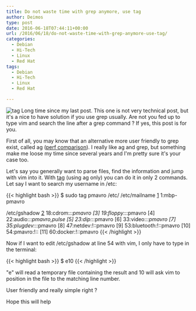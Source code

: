 ```yaml
---
title: Do not waste time with grep anymore, use tag
author: Deimos
type: post
date: 2016-06-18T07:44:11+00:00
url: /2016/06/18/do-not-waste-time-with-grep-anymore-use-tag/
categories:
  - Debian
  - Hi-Tech
  - Linux
  - Red Hat
tags:
  - Debian
  - Hi-Tech
  - Linux
  - Red Hat

---
```

![tag](https://github.com/aykamko/tag/raw/master/tag.gif)
Long time since my last post. This one is not very technical post, but it's a nice to have solution if you use grep usually. Are not you fed up to type vim <file> and search the line after a grep command ? If yes, this post is for you.

First of all, you may know that an alternative more user friendly to grep exist, called ag ([perf comparison][1]). I really like ag and grep, but something make me loose my time since several years and I'm pretty sure it's your case too.

Let's say you generally want to parse files, find the information and jump with vim into it. With [tag][2] (using ag only) you can do it in only 2 commands. Let say I want to search my username in /etc:

{{< highlight bash >}}
$ sudo tag pmavro /etc/
/etc/mailname
[1] 1:mbp-pmavro

/etc/gshadow
[2] 18:cdrom:*::pmavro
[3] 19:floppy:*::pmavro
[4] 22:audio:*::pmavro,pulse
[5] 23:dip:*::pmavro
[6] 33:video:*::pmavro
[7] 35:plugdev:*::pmavro
[8] 47:netdev:!::pmavro
[9] 53:bluetooth:!::pmavro
[10] 54:pmavro:!::
[11] 60:docker:!::pmavro
{{< /highlight >}}

Now if I want to edit /etc/gshadow at line 54 with vim, I only have to type in the terminal:

{{< highlight bash >}}
$ e10
{{< /highlight >}}

"e" will read a temporary file containing the result and 10 will ask vim to position in the file to the matching line number.

User friendly and really simple right ?

Hope this will help

 [1]: https://www.reddit.com/r/commandline/comments/3wwyvh/ag_vs_grep/
 [2]: https://github.com/aykamko/tag
